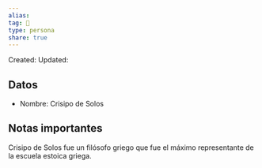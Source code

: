 ```yaml
---
alias: 
tag: 👤
type: persona
share: true
---
```

Created: 
Updated: 

## Datos
- Nombre: Crisipo de Solos
## Notas importantes
Crisipo de Solos fue un filósofo griego que fue el máximo representante de la escuela estoica griega.